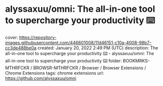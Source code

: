 # alyssaxuu/omni: The all-in-one tool to supercharge your productivity ⌨️

cover: https://repository-images.githubusercontent.com/446601008/11d46151-c10a-4008-98b7-cc3de488be0a
created: January 20, 2022 2:49 PM (UTC)
description: The all-in-one tool to supercharge your productivity ⌨️ - alyssaxuu/omni: The all-in-one tool to supercharge your productivity ⌨️
folder: BOOKMRKS-MTHRFCKR / BROWSR-MTHRFCKR / Browser / Browser Extensions / Chrome Extensions
tags: chrome extensions
url: https://github.com/alyssaxuu/omni